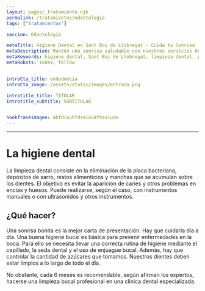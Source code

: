 ```yaml
---
layout: pages/_tratamiento.njk
permalink: /tratamientos/odontologia
tags: ["tratamientos"]

seccion: Odontología

metaTitle: Higiene Dental en Sant Boi de Llobregat - Cuida tu Sonrisa
metaDescription: Mantén una sonrisa saludable con nuestros servicios de higiene dental en Sant Boi de Llobregat. Prevención y cuidado bucal.
metaKeywords: higiene dental, Sant Boi de Llobregat, limpieza dental, prevención, salud bucal
metaRobots: index, follow


introCta_title: endodoncia
introCta_image: /assets/static/images/entrada.png

introtitle_title: TITULAR
introtitle_subtitle: SUBTITULAR


hookfraseimagen: ahfdiouhfdsaioudfhssiudo
---
```


___

# La higiene dental

La limpieza dental consiste en la eliminación de la placa bacteriana, depósitos de sarro, restos alimenticios y manchas que se acumulan sobre los dientes. El objetivo es evitar la aparición de caries y otros problemas en encías y huesos. Puede realizarse, según el caso, con instrumentos manuales o con ultrasonidos y otros instrumentos.

## ¿Qué hacer?

Una sonrisa bonita es la mejor carta de presentación. Hay que cuidarla día a día. Una buena higiene bucal es básica para prevenir enfermedades en la boca. Para ello se necesita llevar una correcta rutina de higiene mediante el cepillado, la seda dental y el uso de enjuague bucal. Además, hay que controlar la cantidad de azúcares que tomamos. Nuestros dientes deben estar limpios a lo largo de todo el día.

No obstante, cada 6 meses es recomendable, según afirman los expertos, hacerse una limpieza bucal profesional en una clínica dental especializada.
